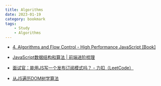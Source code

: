 ```yaml
---
title: Algorithms
date: 2023-01-19
category: bookmark
tags:
    - Study
    - Algorithms
---
```


- [4\. Algorithms and Flow Control - High Performance JavaScript \[Book\]](https://www.oreilly.com/library/view/high-performance-javascript/9781449382308/ch04.html)

- [JavaScript数据结构和算法 | 前端进阶梳理](http://jimilee.tech/md/js/book/algorithm.html#%E5%88%9B%E5%BB%BA%E4%B8%80%E4%B8%AA%E5%9F%BA%E4%BA%8E%E6%95%B0%E7%BB%84%E7%9A%84%E6%A0%88%E7%BB%93%E6%9E%84)

- [面试官：能用JS写一个发布订阅模式吗？ - 力扣（LeetCode）](https://leetcode-cn.com/circle/article/8KWjzA/)

- [从JS遍历DOM树学算法](https://juejin.im/post/6844903731973062669)
